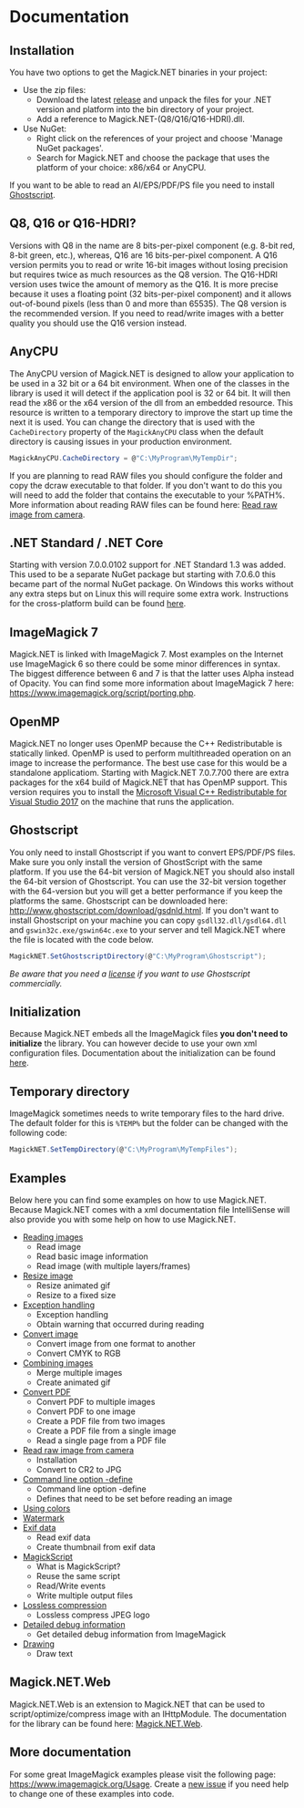 # Documentation

## Installation

You have two options to get the Magick.NET binaries in your project:
- Use the zip files: 
  - Download the latest [release](https://github.com/dlemstra/Magick.NET/releases) and unpack the files for your .NET version and platform into
    the bin directory of your project.
  - Add a reference to Magick.NET-(Q8/Q16/Q16-HDRI).dll.
 - Use NuGet:
   - Right click on the references of your project and choose 'Manage NuGet packages'. 
   - Search for Magick.NET and choose the package that uses the platform of your choice: x86/x64 or AnyCPU.

If you want to be able to read an AI/EPS/PDF/PS file you need to install [Ghostscript](https://www.ghostscript.com/download/gsdnld.html).

## Q8, Q16 or Q16-HDRI?

Versions with Q8 in the name are 8 bits-per-pixel component (e.g. 8-bit red, 8-bit green, etc.), whereas, Q16 are 16 bits-per-pixel component.
A Q16 version permits you to read or write 16-bit images without losing precision but requires twice as much resources as the Q8 version.
The Q16-HDRI version uses twice the amount of memory as the Q16. It is more precise because it uses a floating point (32 bits-per-pixel component)
and it allows out-of-bound pixels (less than 0 and more than 65535). The Q8 version is the recommended version. If you need to read/write images
with a better quality you should use the Q16 version instead.

## AnyCPU

The AnyCPU version of Magick.NET is designed to allow your application to be used in a 32 bit or a 64 bit environment. When one of the classes
in the library is used it will detect if the application pool is 32 or 64 bit. It will then read the x86 or the x64 version of the dll from an
embedded resource. This resource is written to a temporary directory to improve the start up time the next it is used. You can change the
directory that is used with the `CacheDirectory` property of the `MagickAnyCPU` class when the default directory is causing issues in your
production environment.

```C#
MagickAnyCPU.CacheDirectory = @"C:\MyProgram\MyTempDir";
```

If you are planning to read RAW files you should configure the folder and copy the dcraw executable to that folder. If you don't want to do
this you will need to add the folder that contains the executable to your %PATH%. More information about reading RAW files can be found here:
[Read raw image from camera](ReadRawImageFromCamera.md).

## .NET Standard / .NET Core

Starting with version 7.0.0.0102 support for .NET Standard 1.3 was added. This used to be a separate NuGet package but starting with 7.0.6.0 
this became part of the normal NuGet package. On Windows this works without any extra steps but on Linux this will require some extra work.
Instructions for the cross-platform build can be found [here](CrossPlatform.md).

## ImageMagick 7

Magick.NET is linked with ImageMagick 7. Most examples on the Internet use ImageMagick 6 so there could be some minor differences in syntax.
The biggest difference between 6 and 7 is that the latter uses Alpha instead of Opacity. You can find some more information about ImageMagick 7
here: https://www.imagemagick.org/script/porting.php.

## OpenMP

Magick.NET no longer uses OpenMP because the C++ Redistributable is statically linked. OpenMP is used to perform multithreaded operation on 
an image to increase the performance. The best use case for this would be a standalone applicatiom. Starting with Magick.NET 7.0.7.700 there
are extra packages for the x64 build of Magick.NET that has OpenMP support. This version requires you to install the
[Microsoft Visual C++ Redistributable for Visual Studio 2017](https://go.microsoft.com/fwlink/?LinkId=746572) on the machine that runs the
application.

## Ghostscript

You only need to install Ghostscript if you want to convert EPS/PDF/PS files. Make sure you only install the version of GhostScript with the same
platform. If you use the 64-bit version of Magick.NET you should also install the 64-bit version of Ghostscript. You can use the 32-bit version
together with the 64-version but you will get a better performance if you keep the platforms the same. Ghostscript can be downloaded here:
http://www.ghostscript.com/download/gsdnld.html. If you don't want to install Ghostscript on your machine you can copy `gsdll32.dll/gsdl64.dll` and
`gswin32c.exe/gswin64c.exe` to your server and tell Magick.NET where the file is located with the code below.

```C#
MagickNET.SetGhostscriptDirectory(@"C:\MyProgram\Ghostscript");
```

_Be aware that you need a [license](https://www.ghostscript.com/doc/current/Commprod.htm) if you want to use Ghostscript commercially._

## Initialization

Because Magick.NET embeds all the ImageMagick files __you don't need to initialize__ the library. You can however decide to use your own xml
configuration files. Documentation about the initialization can be found [here](Initialization.md).

## Temporary directory

ImageMagick sometimes needs to write temporary files to the hard drive. The default folder for this is `%TEMP%` but the folder can be changed with
the following code:

```C#
MagickNET.SetTempDirectory(@"C:\MyProgram\MyTempFiles");
```

## Examples

Below here you can find some examples on how to use Magick.NET. Because Magick.NET comes with a xml documentation file IntelliSense will also
provide you with some help on how to use Magick.NET.

- [Reading images](ReadingImages.md)
  - Read image
  - Read basic image information
  - Read image (with multiple layers/frames)
- [Resize image](ResizeImage.md)
  - Resize animated gif
  - Resize to a fixed size
- [Exception handling](ExceptionHandling.md)
  - Exception handling
  - Obtain warning that occurred during reading
- [Convert image](ConvertImage.md)
  - Convert image from one format to another
  - Convert CMYK to RGB
- [Combining images](CombiningImages.md)
  - Merge multiple images
  - Create animated gif
- [Convert PDF](ConvertPDF.md)
  - Convert PDF to multiple images
  - Convert PDF to one image
  - Create a PDF file from two images
  - Create a PDF file from a single image
  - Read a single page from a PDF file
- [Read raw image from camera](ReadRawImageFromCamera.md)
  - Installation
  - Convert to CR2 to JPG
- [Command line option -define](Defines.md)
  - Command line option -define
  - Defines that need to be set before reading an image
- [Using colors](UsingColors.md)
- [Watermark](Watermark.md)
- [Exif data](ExifData.md)
  - Read exif data
  - Create thumbnail from exif data
- [MagickScript](MagickScript.md)
  - What is MagickScript?
  - Reuse the same script
  - Read/Write events
  - Write multiple output files
- [Lossless compression](LosslessCompression.md)
  - Lossless compress JPEG logo
- [Detailed debug information](DetailedDebugInformation.md)
  - Get detailed debug information from ImageMagick
- [Drawing](Drawing.md)
  - Draw text


## Magick.NET.Web
Magick.NET.Web is an extension to Magick.NET that can be used to script/optimize/compress image with an IHttpModule. The documentation for the library
can be found here: [Magick.NET.Web](Magick.NET.Web.md).

## More documentation
For some great ImageMagick examples please visit the following page: https://www.imagemagick.org/Usage. Create a [new issue](https://github.com/dlemstra/Magick.NET/issues)
if you need help to change one of these examples into code.
